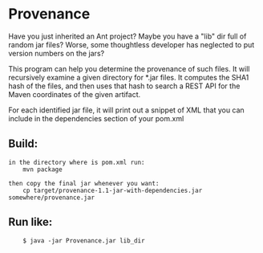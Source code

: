 Provenance
==========

Have you just inherited an Ant project? Maybe you have a "lib" dir full of random
jar files? Worse, some thoughtless developer has neglected to put version numbers on the jars?


This program can help you determine the provenance of such files. It will recursively examine
a given directory for *.jar files. It computes the SHA1 hash of the files, and then uses that
hash to search a REST API for the Maven coordinates of the given artifact.

For each identified jar file, it will print out a snippet of XML that you can include
in the dependencies section of your pom.xml

Build:
------
	in the directory where is pom.xml run:
		mvn package
	
	then copy the final jar whenever you want:  
		cp target/provenance-1.1-jar-with-dependencies.jar  somewhere/provenance.jar

Run like:
---------
    	$ java -jar Provenance.jar lib_dir 	

